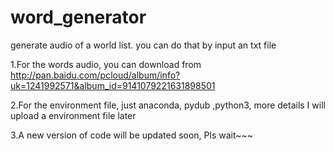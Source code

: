 # word_generator
generate audio of a world list. you can do that by input an txt file

1.For the words audio, you can download from http://pan.baidu.com/pcloud/album/info?uk=1241992571&album_id=9141079221631898501

2.For the environment file, just anaconda, pydub ,python3, more details I will upload a environment file later

3.A new version of code will be updated soon, Pls wait~~~
